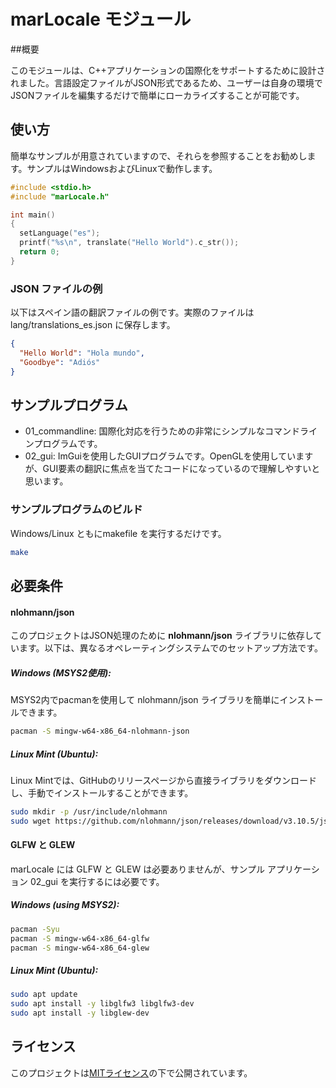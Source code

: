 # marLocale モジュール
##概要

このモジュールは、C++アプリケーションの国際化をサポートするために設計されました。言語設定ファイルがJSON形式であるため、ユーザーは自身の環境でJSONファイルを編集するだけで簡単にローカライズすることが可能です。

## 使い方

簡単なサンプルが用意されていますので、それらを参照することをお勧めします。サンプルはWindowsおよびLinuxで動作します。

```cpp
#include <stdio.h>
#include "marLocale.h"

int main()
{
  setLanguage("es");
  printf("%s\n", translate("Hello World").c_str());
  return 0;
}
```

### JSON ファイルの例
以下はスペイン語の翻訳ファイルの例です。実際のファイルは lang/translations_es.json に保存します。
```json
{
  "Hello World": "Hola mundo",
  "Goodbye": "Adiós"
}
```

## サンプルプログラム

-    01_commandline: 国際化対応を行うための非常にシンプルなコマンドラインプログラムです。
-    02_gui: ImGuiを使用したGUIプログラムです。OpenGLを使用していますが、GUI要素の翻訳に焦点を当てたコードになっているので理解しやすいと思います。

### サンプルプログラムのビルド
Windows/Linux ともにmakefile を実行するだけです。
```bash
make
```

## 必要条件

#### nlohmann/json
このプロジェクトはJSON処理のために **nlohmann/json** ライブラリに依存しています。以下は、異なるオペレーティングシステムでのセットアップ方法です。
##### Windows (MSYS2使用):

MSYS2内でpacmanを使用して nlohmann/json ライブラリを簡単にインストールできます。

```bash
pacman -S mingw-w64-x86_64-nlohmann-json
```
##### Linux Mint (Ubuntu):

Linux Mintでは、GitHubのリリースページから直接ライブラリをダウンロードし、手動でインストールすることができます。

```bash
sudo mkdir -p /usr/include/nlohmann
sudo wget https://github.com/nlohmann/json/releases/download/v3.10.5/json.hpp -O /usr/include/nlohmann/json.hpp
```

#### GLFW と GLEW

marLocale には GLFW と GLEW は必要ありませんが、サンプル アプリケーション 02_gui を実行するには必要です。

##### Windows (using MSYS2):

```bash
pacman -Syu
pacman -S mingw-w64-x86_64-glfw
pacman -S mingw-w64-x86_64-glew
```

##### Linux Mint (Ubuntu):

```bash
sudo apt update
sudo apt install -y libglfw3 libglfw3-dev
sudo apt install -y libglew-dev
```
## ライセンス

このプロジェクトは[MITライセンス](LICENSE.txt)の下で公開されています。